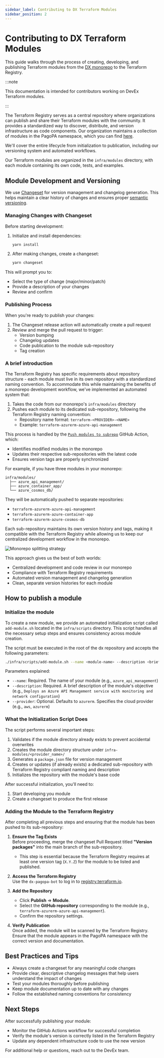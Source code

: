 ```yaml
---
sidebar_label: Contributing to DX Terraform Modules
sidebar_position: 2
---
```


# Contributing to DX Terraform Modules

This guide walks through the process of creating, developing, and publishing
Terraform modules from the [DX monorepo](https://github.com/pagopa/dx) to the
Terraform Registry.

:::note

This documentation is intended for contributors working on DevEx Terraform
modules.

:::

The Terraform Registry serves as a central repository where organizations can
publish and share their Terraform modules with the community. It provides a
standardized way to discover, distribute, and version infrastructure as code
components. Our organization maintains a collection of modules in the PagoPA
namespace, which you can find
[here](https://registry.terraform.io/namespaces/pagopa-dx).

We'll cover the entire lifecycle from initialization to publication, including
our versioning system and automated workflows.

Our Terraform modules are organized in the `infra/modules` directory, with each
module containing its own code, tests, and examples.

## Module Development and Versioning

We use [Changeset](https://github.com/changesets/changesets) for version
management and changelog generation. This helps maintain a clear history of
changes and ensures proper [semantic versioning](https://semver.org/).

### Managing Changes with Changeset

Before starting development:

1. Initialize and install dependencies:

   ```bash
   yarn install
   ```

2. After making changes, create a changeset:
   ```bash
   yarn changeset
   ```

This will prompt you to:

- Select the type of change (major/minor/patch)
- Provide a description of your changes
- Review and confirm

### Publishing Process

When you're ready to publish your changes:

1. The Changeset release action will automatically create a pull request
2. Review and merge the pull request to trigger:
   - Version bumping
   - Changelog updates
   - Code publication to the module sub-repository
   - Tag creation

### A brief introduction

The Terraform Registry has specific requirements about repository structure -
each module must live in its own repository with a standardized naming
convention. To accommodate this while maintaining the benefits of a monorepo
development workflow, we've implemented an automated system that:

1. Takes the code from our monorepo's `infra/modules` directory
2. Pushes each module to its dedicated sub-repository, following the Terraform
   Registry naming convention:
   - Repository name format: `terraform-<PROVIDER>-<NAME>`
   - Example: `terraform-azurerm-azure-api-management`

This process is handled by the
[`Push modules to subrepo`](https://github.com/pagopa/dx/blob/main/.github/workflows/push_modules_to_subrepo.yml)
GitHub Action, which:

- Identifies modified modules in the monorepo
- Updates their respective sub-repositories with the latest code
- Ensures version tags are properly synchronized

For example, if you have three modules in your monorepo:

```
infra/modules/
  ├── azure_api_management/
  ├── azure_container_app/
  └── azure_cosmos_db/
```

They will be automatically pushed to separate repositories:

- `terraform-azurerm-azure-api-management`
- `terraform-azurerm-azure-container-app`
- `terraform-azurerm-azure-cosmos-db`

Each sub-repository maintains its own version history and tags, making it
compatible with the Terraform Registry while allowing us to keep our centralized
development workflow in the monorepo.

![Monorepo splitting strategy](./publishing-terraform-modules/push-to-subrepo.png)

This approach gives us the best of both worlds:

- Centralized development and code review in our monorepo
- Compliance with Terraform Registry requirements
- Automated version management and changelog generation
- Clean, separate version histories for each module

## How to publish a module

### Initialize the module

To create a new module, we provide an automated initialization script called
`add-module.sh` located in the `infra/scripts` directory. This script handles
all the necessary setup steps and ensures consistency across module creation.

The script must be executed in the root of the dx repository and accepts the
following parameters:

```bash
./infra/scripts/add-module.sh --name <module-name> --description <brief-module-description> [--provider <provider>]
```

Parameters explained:

- `--name`: Required. The name of your module (e.g., `azure_api_management`)
- `--description`: Required. A brief description of the module's objective
  (e.g.,
  `Deploys an Azure API Management service with monitoring and network configuration`)
- `--provider`: Optional. Defaults to `azurerm`. Specifies the cloud provider
  (e.g., `aws`, `azurerm`)

### What the Initialization Script Does

The script performs several important steps:

1. Validates if the module directory already exists to prevent accidental
   overwrites
2. Creates the module directory structure under `infra-modules/<provider_name>/`
3. Generates a `package.json` file for version management
4. Creates or updates (if already exists) a dedicated sub-repository with
   Terraform Registry compliant naming and description
5. Initializes the repository with the module's base code

After successful initialization, you'll need to:

1. Start developing you module
2. Create a changeset to produce the first release

### Adding the Module to the Terraform Registry

After completing all previous steps and ensuring that the module has been pushed
to its sub-repository:

1. **Ensure the Tag Exists**  
   Before proceeding, merge the changeset Pull Request titled **"Version
   packages"** into the main branch of the sub-repository.

   - This step is essential because the Terraform Registry requires at least one
     version tag (`X.Y.Z`) for the module to be listed and published.

2. **Access the Terraform Registry**  
   Use the `dx-pagopa-bot` to log in to
   [registry.terraform.io](https://registry.terraform.io).

3. **Add the Repository**

   - Click **Publish** => **Module**.
   - Select the **GitHub repository** corresponding to the module (e.g.,
     `terraform-azurerm-azure-api-management`).
   - Confirm the repository settings.

4. **Verify Publication**  
   Once added, the module will be scanned by the Terraform Registry. Ensure that
   the module appears in the PagoPA namespace with the correct version and
   documentation.

## Best Practices and Tips

- Always create a changeset for any meaningful code changes
- Provide clear, descriptive changelog messages that help users understand the
  impact of changes
- Test your modules thoroughly before publishing
- Keep module documentation up to date with any changes
- Follow the established naming conventions for consistency

## Next Steps

After successfully publishing your module:

- Monitor the GitHub Actions workflow for successful completion
- Verify the module's version is correctly listed in the Terraform Registry
- Update any dependent infrastructure code to use the new version

For additional help or questions, reach out to the DevEx team.
